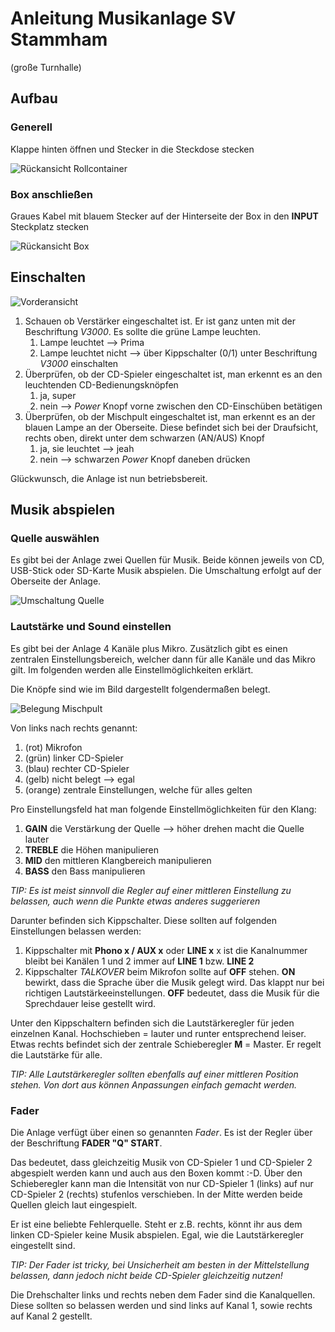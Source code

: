 # Anleitung Musikanlage SV Stammham
(große Turnhalle)

## Aufbau

### Generell

Klappe hinten öffnen und Stecker in die Steckdose stecken

![Rückansicht Rollcontainer](images/rollcontainer.jpg)

### Box anschließen

Graues Kabel mit blauem Stecker auf der Hinterseite der Box
	in den **INPUT** Steckplatz stecken

![Rückansicht Box](images/box_rear_01.jpg)

## Einschalten

![Vorderansicht](images/front.jpg)

1. Schauen ob Verstärker eingeschaltet ist. Er ist ganz unten mit der Beschriftung *V3000*. Es sollte die grüne Lampe
leuchten.
	1. Lampe leuchtet --> Prima
	2. Lampe leuchtet nicht --> über Kippschalter (0/1) unter Beschriftung *V3000* einschalten
2. 	Überprüfen, ob der CD-Spieler eingeschaltet ist, man erkennt es an den leuchtenden CD-Bedienungsknöpfen
	1. ja, super
	2. nein --> *Power* Knopf vorne zwischen den CD-Einschüben betätigen
3. Überprüfen, ob der Mischpult eingeschaltet ist, man erkennt es an der blauen Lampe an der Oberseite. Diese befindet 
sich bei der Draufsicht, rechts oben, direkt unter dem schwarzen (AN/AUS) Knopf 
	1. ja, sie leuchtet --> jeah
	2. nein --> schwarzen *Power* Knopf daneben drücken
	
Glückwunsch, die Anlage ist nun betriebsbereit.

## Musik abspielen

### Quelle auswählen

Es gibt bei der Anlage zwei Quellen für Musik. Beide können jeweils von CD, USB-Stick oder SD-Karte Musik abspielen. Die
Umschaltung erfolgt auf der Oberseite der Anlage.

![Umschaltung Quelle](images/music_source.jpg)

### Lautstärke und Sound einstellen

Es gibt bei der Anlage 4 Kanäle plus Mikro. Zusätzlich gibt es einen zentralen Einstellungsbereich, welcher dann für alle Kanäle und
das Mikro gilt. Im folgenden werden alle Einstellmöglichkeiten erklärt.

Die Knöpfe sind wie im Bild dargestellt folgendermaßen belegt.

![Belegung Mischpult](images/mischpult_belegung.jpg)

Von links nach rechts genannt:

1. (rot) Mikrofon
2. (grün) linker CD-Spieler
3. (blau) rechter CD-Spieler
4. (gelb) nicht belegt --> egal
5. (orange) zentrale Einstellungen, welche für alles gelten

Pro Einstellungsfeld hat man folgende Einstellmöglichkeiten für den Klang:

1. **GAIN** die Verstärkung der Quelle --> höher drehen macht die Quelle lauter
2. **TREBLE** die Höhen manipulieren
3. **MID** den mittleren Klangbereich manipulieren
4. **BASS** den Bass manipulieren

*TIP: Es ist meist sinnvoll die Regler auf einer mittleren Einstellung zu belassen, auch wenn die Punkte
etwas anderes suggerieren*
	
Darunter befinden sich Kippschalter. Diese sollten auf folgenden Einstellungen belassen werden:

1. Kippschalter mit **Phono x / AUX x** oder **LINE x** x ist die Kanalnummer bleibt bei Kanälen 1 und 2
immer auf **LINE 1** bzw. **LINE 2**
2. Kippschalter *TALKOVER* beim Mikrofon sollte auf **OFF** stehen. **ON** bewirkt, dass die Sprache über die 
Musik gelegt wird. Das klappt nur bei richtigen Lautstärkeeinstellungen. **OFF** bedeutet, dass die Musik für die
Sprechdauer leise gestellt wird.
	

Unter den Kippschaltern befinden sich die Lautstärkeregler für jeden einzelnen Kanal. Hochschieben = lauter und runter 
entsprechend leiser. Etwas rechts befindet sich der zentrale Schieberegler **M** = Master. Er regelt die Lautstärke für 
alle.

*TIP: Alle Lautstärkeregler sollten ebenfalls auf einer mittleren Position stehen. Von dort aus können Anpassungen einfach 
gemacht werden.*

### Fader

Die Anlage verfügt über einen so genannten *Fader*. Es ist der Regler über der Beschriftung **FADER "Q" START**. 

Das bedeutet, dass gleichzeitig Musik von CD-Spieler 1 und CD-Spieler 2 abgespielt werden kann und auch aus den Boxen kommt :-D. 
Über den Schieberegler kann man die Intensität von nur CD-Spieler 1 (links) auf nur CD-Spieler 2 (rechts) stufenlos verschieben. 
In der Mitte werden beide Quellen gleich laut eingespielt.

Er ist eine beliebte Fehlerquelle. Steht er z.B. rechts, könnt ihr aus dem linken CD-Spieler keine Musik
abspielen. Egal, wie die Lautstärkeregler eingestellt sind.

*TIP: Der Fader ist tricky, bei Unsicherheit am besten in der Mittelstellung belassen, dann jedoch nicht beide CD-Spieler gleichzeitig nutzen!*

Die Drehschalter links und rechts neben dem Fader sind die Kanalquellen. Diese sollten so belassen werden und sind links auf Kanal 1, sowie 
rechts auf Kanal 2 gestellt.










